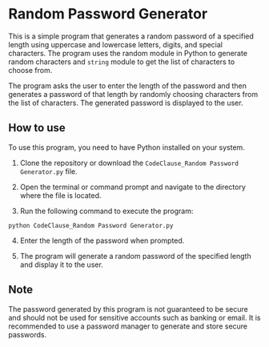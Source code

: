 # Random Password Generator
This is a simple program that generates a random password of a specified length using uppercase and lowercase letters, digits, and special characters. The program uses the random module in Python to generate random characters and `string` module to get the list of characters to choose from.

The program asks the user to enter the length of the password and then generates a password of that length by randomly choosing characters from the list of characters. The generated password is displayed to the user.

## How to use
To use this program, you need to have Python installed on your system.

1. Clone the repository or download the `CodeClause_Random Password Generator.py` file.

2. Open the terminal or command prompt and navigate to the directory where the file is located.

3. Run the following command to execute the program:
```
python CodeClause_Random Password Generator.py
```

4. Enter the length of the password when prompted.

5. The program will generate a random password of the specified length and display it to the user.


## Note
The password generated by this program is not guaranteed to be secure and should not be used for sensitive accounts such as banking or email. It is recommended to use a password manager to generate and store secure passwords.
